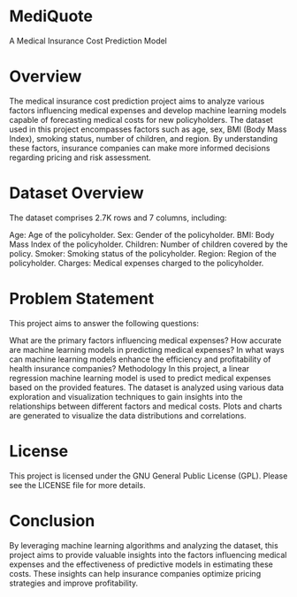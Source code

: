 # MediQuote
A Medical Insurance Cost Prediction Model
# Overview
The medical insurance cost prediction project aims to analyze various factors influencing medical expenses and develop machine learning models capable of forecasting medical costs for new policyholders. The dataset used in this project encompasses factors such as age, sex, BMI (Body Mass Index), smoking status, number of children, and region. By understanding these factors, insurance companies can make more informed decisions regarding pricing and risk assessment.

# Dataset Overview
The dataset comprises 2.7K rows and 7 columns, including:

Age: Age of the policyholder.
Sex: Gender of the policyholder.
BMI: Body Mass Index of the policyholder.
Children: Number of children covered by the policy.
Smoker: Smoking status of the policyholder.
Region: Region of the policyholder.
Charges: Medical expenses charged to the policyholder.

# Problem Statement
This project aims to answer the following questions:

What are the primary factors influencing medical expenses?
How accurate are machine learning models in predicting medical expenses?
In what ways can machine learning models enhance the efficiency and profitability of health insurance companies?
Methodology
In this project, a linear regression machine learning model is used to predict medical expenses based on the provided features. The dataset is analyzed using various data exploration and visualization techniques to gain insights into the relationships between different factors and medical costs. Plots and charts are generated to visualize the data distributions and correlations.

# License
This project is licensed under the GNU General Public License (GPL). Please see the LICENSE file for more details.

# Conclusion
By leveraging machine learning algorithms and analyzing the dataset, this project aims to provide valuable insights into the factors influencing medical expenses and the effectiveness of predictive models in estimating these costs. These insights can help insurance companies optimize pricing strategies and improve profitability.
